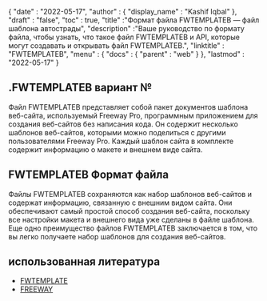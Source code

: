 {
  "date" : "2022-05-17",
  "author" : {
    "display_name" : "Kashif Iqbal"
},
  "draft" : "false",
  "toc" : true,
  "title" :"Формат файла FWTEMPLATEB — файл шаблона автострады",
  "description" :"Ваше руководство по формату файла, чтобы узнать, что такое файл FWTEMPLATEB и API, которые могут создавать и открывать файл FWTEMPLATEB.",
  "linktitle" : "FWTEMPLATEB",
  "menu" : {
    "docs" : {
      "parent" : "web"
}
},
  "lastmod" : "2022-05-17"
}

## .FWTEMPLATEB вариант №

Файл FWTEMPLATEB представляет собой пакет документов шаблона веб-сайта, используемый Freeway Pro, программным приложением для создания веб-сайтов без написания кода. Он содержит несколько шаблонов веб-сайтов, которыми можно поделиться с другими пользователями Freeway Pro. Каждый шаблон сайта в комплекте содержит информацию о макете и внешнем виде сайта.

## FWTEMPLATEB Формат файла

Файлы FWTEMPLATEB сохраняются как набор шаблонов веб-сайтов и содержат информацию, связанную с внешним видом сайта. Они обеспечивают самый простой способ создания веб-сайта, поскольку все настройки макета и внешнего вида уже сделаны в файле шаблона. Еще одно преимущество файлов FWTEMPLATEB заключается в том, что вы легко получаете набор шаблонов для создания веб-сайтов.

## использованная литература

* [FWTEMPLATE](/ru/web/fwtemplate/)
* [FREEWAY](/ru/web/freeway/)



